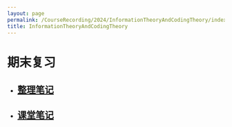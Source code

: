 ```yaml
---
layout: page
permalink: /CourseRecording/2024/InformationTheoryAndCodingTheory/index.html
title: InformationTheoryAndCodingTheory
---
```


# 期末复习

- ## [整理笔记](https://CRYoushiwo.github.io/CourseRecording/2024/InformationTheoryAndCodingTheory/NoteRevised)

- ## [课堂笔记](https://CRYoushiwo.github.io/CourseRecording/2024/InformationTheoryAndCodingTheory/Note)